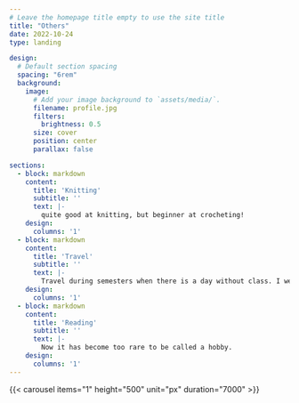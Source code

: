```yaml
---
# Leave the homepage title empty to use the site title
title: "Others"
date: 2022-10-24
type: landing

design:
  # Default section spacing
  spacing: "6rem"
  background:
    image:
      # Add your image background to `assets/media/`.
      filename: profile.jpg
      filters:
        brightness: 0.5
      size: cover
      position: center
      parallax: false

sections:
  - block: markdown
    content:
      title: 'Knitting'
      subtitle: ''
      text: |-
        quite good at knitting, but beginner at crocheting!
    design:
      columns: '1'
  - block: markdown
    content:
      title: 'Travel'
      subtitle: ''
      text: |-
        Travel during semesters when there is a day without class. I went to Suncheon and Gwangyang last semester. I also actively participate in sending trips.
    design:
      columns: '1'
  - block: markdown
    content:
      title: 'Reading'
      subtitle: ''
      text: |-
        Now it has become too rare to be called a hobby.
    design:
      columns: '1'
---
```


{{< carousel items="1" height="500" unit="px" duration="7000" >}}